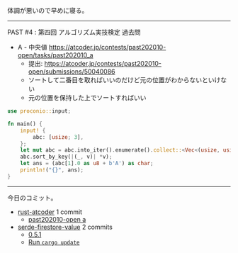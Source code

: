 体調が悪いので早めに寝る。

---

PAST #4 : 第四回 アルゴリズム実技検定 過去問

- A - 中央値
  <https://atcoder.jp/contests/past202010-open/tasks/past202010_a>
  - 提出: <https://atcoder.jp/contests/past202010-open/submissions/50040086>
  - ソートして二番目を取ればいいのだけど元の位置がわからないといけない
  - 元の位置を保持した上でソートすればいい

```rust
use proconio::input;

fn main() {
    input! {
        abc: [usize; 3],
    };
    let mut abc = abc.into_iter().enumerate().collect::<Vec<(usize, usize)>>();
    abc.sort_by_key(|(_, v)| *v);
    let ans = (abc[1].0 as u8 + b'A') as char;
    println!("{}", ans);
}
```

---

今日のコミット。

- [rust-atcoder](https://github.com/bouzuya/rust-atcoder) 1 commit
  - [past202010-open a](https://github.com/bouzuya/rust-atcoder/commit/8a995cc4d458efcabe03587f9d922ceb78a231cd)
- [serde-firestore-value](https://github.com/bouzuya/serde-firestore-value) 2 commits
  - [0.5.1](https://github.com/bouzuya/serde-firestore-value/commit/3ca4919764bf800ed74412cb75214981da30d3a3)
  - [Run `cargo update`](https://github.com/bouzuya/serde-firestore-value/commit/573383f0b0221f17ce2c9d85f6ff07a1b6649d3c)
